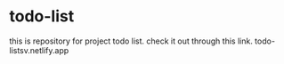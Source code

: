 # todo-list
this is repository for project todo list.
check it out through this link. todo-listsv.netlify.app
